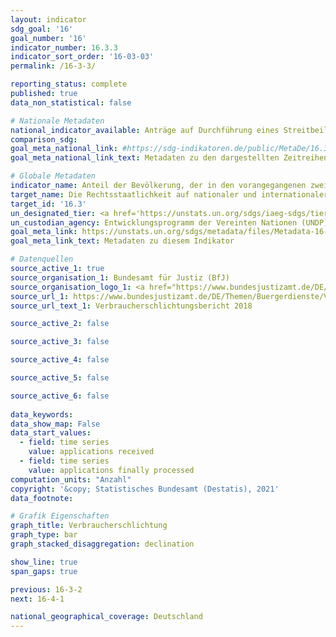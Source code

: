 ```yaml
---
layout: indicator    
sdg_goal: '16'    
goal_number: '16'    
indicator_number: 16.3.3    
indicator_sort_order: '16-03-03'    
permalink: /16-3-3/    

reporting_status: complete    
published: true    
data_non_statistical: false    

# Nationale Metadaten    
national_indicator_available: Anträge auf Durchführung eines Streitbeilegungsverfahrens    
comparison_sdg:     
goal_meta_national_link: #https://sdg-indikatoren.de/public/MetaDe/16.3.3.pdf    
goal_meta_national_link_text: Metadaten zu den dargestellten Zeitreihen    

# Globale Metadaten    
indicator_name: Anteil der Bevölkerung, der in den vorangegangenen zwei Jahren eine Streitigkeit durchlebt und einen formellen oder informellen Streitbeilegungsmechanismus in Anspruch genommen hat, nach Art des Mechanismus    
target_name: Die Rechtsstaatlichkeit auf nationaler und internationaler Ebene fördern und den gleichberechtigten Zugang aller zur Justiz gewährleisten    
target_id: '16.3'    
un_designated_tier: <a href='https://unstats.un.org/sdgs/iaeg-sdgs/tier-classification/' title='Klicken Sie hier um weitere Informationen zur UN-Tier-Klassifikation zu erhalten.'  target='_blank'>Tier II</a>    
un_custodian_agency: Entwicklungsprogramm der Vereinten Nationen (UNDP)<br>Büro der Vereinten Nationen für Drogen- und Verbrechensbekämpfung (UNODC)<br>Organisation für wirtschaftliche Zusammenarbeit und Entwicklung (OECD)    
goal_meta_link: https://unstats.un.org/sdgs/metadata/files/Metadata-16-03-03.pdf    
goal_meta_link_text: Metadaten zu diesem Indikator    

# Datenquellen
source_active_1: true
source_organisation_1: Bundesamt für Justiz (BfJ)
source_organisation_logo_1: <a href="https://www.bundesjustizamt.de/DE/Home/homepage_node.html"><img src="https://g205sdgs.github.io/sdg-indicators/public/OrgImgDe/bafj.png" alt="Logo bafj" style="height:60px; width:148px"/></a>
source_url_1: https://www.bundesjustizamt.de/DE/Themen/Buergerdienste/Verbraucherstreitbeilegung/Verbraucherschlichtungsbericht/Verbraucherschlichtungsbericht_node.html;jsessionid=BE0C36F83711B2CF293422CAB9EE625F.1_cid383
source_url_text_1: Verbraucherschlichtungsbericht 2018

source_active_2: false

source_active_3: false

source_active_4: false

source_active_5: false

source_active_6: false
    
data_keywords:     
data_show_map: False    
data_start_values: 
  - field: time series
    value: applications received
  - field: time series
    value: applications finally processed    
computation_units: "Anzahl"    
copyright: '&copy; Statistisches Bundesamt (Destatis), 2021'    
data_footnote:     

# Grafik Eigenschaften    
graph_title: Verbraucherschlichtung    
graph_type: bar
graph_stacked_disaggregation: declination    

show_line: true
span_gaps: true    

previous: 16-3-2    
next: 16-4-1    

national_geographical_coverage: Deutschland    
---
```


<span></span>